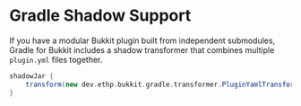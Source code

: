 # Gradle Shadow Support
If you have a modular Bukkit plugin built from independent submodules, Gradle for Bukkit includes a shadow transformer that combines multiple `plugin.yml` files together.

```groovy
shadowJar {
	transform(new dev.ethp.bukkit.gradle.transformer.PluginYamlTransformer())
}
```
